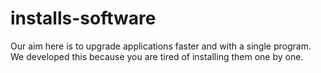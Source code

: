 # installs-software
Our aim here is to upgrade applications faster and with a single program. We developed this because you are tired of installing them one by one.
